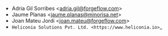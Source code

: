 - Adria Gil Sorribes \<<adria.gil@forgeflow.com>\>
- Jaume Planas \<<jaume.planas@minorisa.net>\>
- Joan Mateu Jordi \<<joan.mateu@forgeflow.com>\>
- `Heliconia Solutions Pvt. Ltd. <https://www.heliconia.io>`_
